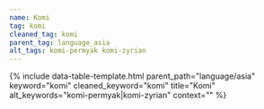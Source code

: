 ```yaml
---
name: Komi
tag: komi
cleaned_tag: komi
parent_tag: language_asia
alt_tags: komi-permyak komi-zyrian
---
```


{% include data-table-template.html 
  parent_path="language/asia" 
  keyword="komi" 
  cleaned_keyword="komi" 
  title="Komi"
  alt_keywords="komi-permyak|komi-zyrian"
  context=""
%}

